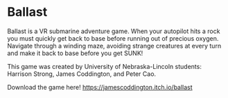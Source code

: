 # Ballast
Ballast is a VR submarine adventure game. When your autopilot hits a rock you must quickly get back to base before running out of precious oxygen. Navigate through a winding maze, avoiding strange creatures at every turn and make it back to base before you get SUNK!

This game was created by University of Nebraska-Lincoln students: Harrison Strong, James Coddington, and Peter Cao.

Download the game here!
https://jamescoddington.itch.io/ballast
